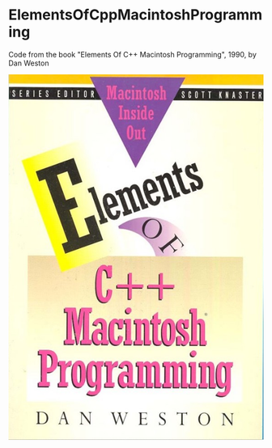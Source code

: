 # ElementsOfCppMacintoshProgramming
Code from the book "Elements Of C++ Macintosh Programming", 1990, by Dan Weston

[![Cover art][1]][1]

  [1]: https://raw.githubusercontent.com/greenonline/ElementsOfCppMacintoshProgramming/refs/heads/main/misc/ElementsofCppMacintoshProgramming_CoverFront.jpg "Cover art"
